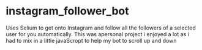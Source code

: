 # instagram_follower_bot
Uses Selium to get onto Instagram and follow all the followers of a selected user for you automatically.
This was apersonal project i enjoyed a lot as i had to mix in a little javaScropt to help my bot to scroll up and down 
